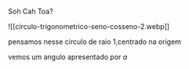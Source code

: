 
Soh Cah Toa?




![[circulo-trigonometrico-seno-cosseno-2.webp]]

pensamos nesse circulo de raio 1,centrado na origem

vemos um angulo apresentado por $a$


